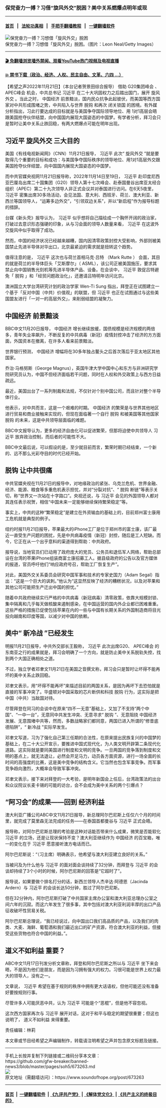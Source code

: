 ### 保党奋力一搏？习借“旋风外交”脱困？美中关系燃爆点明年或现
------------------------

#### [首页](https://github.com/gfw-breaker/banned-news3/blob/master/README.md) &nbsp;&nbsp;|&nbsp;&nbsp; [法轮功真相](https://github.com/begood0513/basic/blob/master/README.md)  &nbsp;&nbsp;|&nbsp;&nbsp; [手把手翻墙教程](https://github.com/gfw-breaker/guides/wiki)  &nbsp;&nbsp;|&nbsp;&nbsp; [一键翻墙软件](https://github.com/gfw-breaker/nogfw/blob/master/README.md)  



<div><img alt="保党奋力一搏？习想借「旋风外交」脱困" src="https://img.soundofhope.org/2022-11/1669069032145.jpg"/>
<br/><figcaption class="caption">
 保党奋力一搏？习想借「旋风外交」脱困。（图片：Leon Neal/Getty Images）
</figcaption></div><hr/>

#### [ 🎬  免翻墙浏览墙外禁闻、观看YouTube热门视频及电视直播](https://github.com/gfw-breaker/HelloWorld)

#### [ 💥  禁书下载（政治、经济、人权、民主自由、文革、六四 ...）](https://github.com/gfw-breaker/books/blob/master/README.md)

<div><div class="Content__Wrapper sc-1bvya0-0 elmmKw article_body" itemprop="articleBody">
 <div id="post_place_1">
 </div>
 <p class="meta-top">
  <span class="meta">
   【希望之声2022年11月21日】（本台记者贺景田综合报导）
  </span>
  借助
  <ok href="/term/120700">
   G20集团峰会
  </ok>
  、
  <ok href="/term/16443">
   APEC峰会
  </ok>
  机会，中共总书记
  <ok href="/term/1063">
   习近平
  </ok>
  在二十大巩固权力之后踏出国门，展开
  <ok href="/term/810123">
   旋风外交
  </ok>
  。当此之时，
  <ok href="/term/2423">
   中国经济
  </ok>
  前景黯淡，国内民众抗争此起彼伏，而美国等西方国家对中共形成围堵之势，中共陷入与世界
  <ok href="/term/181388">
   脱钩
  </ok>
  和再次
  <ok href="/term/47649">
   闭关锁国
  </ok>
  的困境。有外媒分析指出，习此行要达成的目标就是与美国争夺国际领导地位、用
  <ok href="/term/810153">
   1对1高层会晤
  </ok>
  跟美国抢夺伙伴结盟，向中国国内展现大国姿态的中国梦。有学者分析，拜习会只是暂时让美中关系止跌回稳，有两大燃爆点可能在明年出现。
 </p>
 <h2>
  <strong>
   <ok href="/term/1063">
    习近平
   </ok>
   <ok href="/term/810123">
    旋风外交
   </ok>
   <ok href="/term/810126">
    三大目的
   </ok>
  </strong>
 </h2>
 <p>
  美国《有线电视新闻网》（CNN）11月21日报导，
  <ok href="/term/1063">
   习近平
  </ok>
  此次“
  <ok href="/term/810123">
   旋风外交
  </ok>
  ”就是要取得几个重要的目标和成功：与美国争夺国际秩序的领导地位、用1对1高层外交跟美国抢夺伙伴结盟，向中国国内展现大国姿态的中国梦。
 </p>
 <p>
  而中共官媒央视网11月21日报导称，2022年11月14日至19日，
  <ok href="/term/1063">
   习近平
  </ok>
  赴印度尼西亚巴厘岛出席二十国集团（G20）领导人第十七次峰会、赴泰国曼谷出席亚太经合组织（APEC）第二十九次领导人非正式会议并对泰国进行访问。在6天5夜里，
  <ok href="/term/1063">
   习近平
  </ok>
  密集出席30多场活动，会见法国、意大利、西班牙、荷兰、澳大利亚、新西兰等国领导人，“运筹多边外交”，“引领双边关系”，并以“新启程”作为报导标题的措辞。
 </p>
 <p>
  台媒《新头壳》报导认为，
  <ok href="/term/1063">
   习近平
  </ok>
  似乎想将自己描绘成一个胸怀开阔的政治家，打破过去意识形态强硬的印象，从与习会面的领导人数量来看，
  <ok href="/term/1063">
   习近平
  </ok>
  在这波外交旋风中似乎取得了成功。
 </p>
 <p>
  然而，中国的经济状况已经越来越糟，国内因清零政策封控大受影响，外部则被美国禁止先进半导体对华出口，北京最紧迫的需求就是扭转这个趋势。
 </p>
 <p>
  值得注意的是，
  <ok href="/term/1063">
   习近平
  </ok>
  这次也与荷兰首相马克·吕特 （Mark Rutte ） 会面，其目的就是荷兰的半导体巨头「艾斯摩尔」（ ASML），该公司正被美国施压，要求其禁止向中国销售光刻机等先进半导体产品、设备。在会谈中，
  <ok href="/term/1063">
   习近平
  </ok>
  敦促吕特避免「
  <ok href="/term/181388">
   脱钩
  </ok>
  」和「经贸问题政治化」，还邀请吕特明年访问北京。
 </p>
 <p>
  澳洲国立大学台湾研究计划的政治学家 Wen-Ti Sung 指出，拜登正在试图建立一个基于「反对中国（中共）价值观」的联盟，但
  <ok href="/term/1063">
   习近平
  </ok>
  也正在试图通过与这些美国盟友进行「一对一的高层外交」，来削弱结盟的凝聚力。
 </p>
 <h2>
  <strong>
   <ok href="/term/2423">
    中国经济
   </ok>
   前景黯淡
  </strong>
 </h2>
 <p>
  BBC中文11月20日报导，
  <ok href="/term/2423">
   中国经济
  </ok>
  增长继续放缓，国债规模是经济规模的两倍多，青年失业率飙升，不断反复的中共病毒（新冠）疫情封控冲击了经济的方方面面，外国资本在撤离，在许多人看来前景黯淡。
 </p>
 <p>
  世界银行预测，
  <ok href="/term/2423">
   中国经济
  </ok>
  增幅将在30多年独占鳌头之后首次落后于亚太地区其他国家。
 </p>
 <p>
  乔治·马格努斯（George Magnus），英国牛津大学中国中心和东方与非洲研究学院研究员认为，中国不但经济面临若干问题，同时在人权和外交政策上与西方日益疏远。
 </p>
 <p>
  最近，美国出台了一系列制裁和法规，不仅针对个别中国公司，而且针对整个半导体行业。
 </p>
 <p>
  他表示，对中共而言，这是一个艰难的时期。
  <ok href="/term/2423">
   中国经济
  </ok>
  的繁荣是与世界其他地区进行贸易和商业接触来实现的，但现在面临著一个自行
  <ok href="/term/181388">
   脱钩
  </ok>
  和被美国等其他国家
  <ok href="/term/181388">
   脱钩
  </ok>
  的未来，这是中共领导层面临的难题。
 </p>
 <p>
  BBC中文报导认为，更多的经济自由化可以促进繁荣，但那将迫使中共领导人
  <ok href="/term/1063">
   习近平
  </ok>
  放弃政治控制，而后者的可能性不大。
 </p>
 <p>
  BBC中文最后说，可以假设的是，至少就目前而言，繁荣时期已经结束，一个新的、远不那么光彩夺目的时代已经开始。
 </p>
 <h2>
  <strong>
   <ok href="/term/181388">
    脱钩
   </ok>
   让中共很痛
  </strong>
 </h2>
 <p>
  中共官媒央视在11月21日的报导中，对地缘政治的紧张、乌克兰危机、世界金融、经济、能源、粮食等多重危机表示担忧，并对“分裂对抗”、“
  <ok href="/term/181388">
   脱钩
  </ok>
  断链”等表示关切，称“世界又一次站在十字路口”。央视还说，与
  <ok href="/term/1063">
   习近平
  </ok>
  会见的外国领导人都对其连任表示祝贺，相信“中国未来一定能够继续保持繁荣稳定”等。
 </p>
 <p>
  事实上，中共的这种“繁荣稳定”是建立在外资输血的基础上的，目前郑州富士康用工危机就是典型的例子。
 </p>
 <p>
  纽约时报11月21日报导，苹果最大的iPhone工厂是位于郑州市的富士康，该厂最近一直受生产问题的困扰，先是中共病毒疫情（新冠）封控，随后是工人短缺。而今，它正在从一个出乎意料的渠道得到帮助：中共政府。
 </p>
 <p>
  报导说，当地官员们已动用了政府庞大的党员、公务员和退伍军人网络，帮助总部设在台湾的苹果iPhone组装商富士康招募工人。据县级政府的公告以及官方媒体的报道，官员呼吁他们“响应政府号召，帮助工厂恢复生产”。
 </p>
 <p>
  对此，美国外交关系委员会研究中国军事和技术的专家史国力（Adam Segal）指出：“这是一个巨大的讽刺。”他认为“这显然反映了经济的糟糕状况，以及对苹果和其他公司可能把生产迁出中国的担忧。”
 </p>
 <p>
  随着中共政府继续实行严格的中共病毒（新冠病毒）清零政策，依靠大规模封锁、集中隔离和几乎每天做核酸来遏制感染，在中国运营的国内外企业都已困难重重。这些严格的措施已促使包括苹果在内的一些与中国有长期关系的外国制造商将目光投向越南和印度等国，以减少对中国的依赖。
 </p>
 <h2>
  <strong>
   美中“
   <ok href="/term/100975">
    新冷战
   </ok>
   ”已经发生
  </strong>
 </h2>
 <p>
  明报11月21日报导，中共外交部长王毅称，
  <ok href="/term/1063">
   习近平
  </ok>
  此次出席G20、
  <ok href="/term/16443">
   APEC峰会
  </ok>
  的东南亚之行的成果就是，拜习会明确了一个方向，就是防止美中关系脱轨失控，找到两个大国正确相处之道。
 </p>
 <p>
  不过，独立学者邓聿文11月21日在美国之音撰文称，拜习会只是暂时让坏得不能再坏的美中关系止跌回稳。
 </p>
 <p>
  邓聿文表示，用“坏得不能再坏”来描述目前的两国关系，是因为再坏下去恐怕就是直接的军事冲突了。华盛顿对中国采取的芯片断供和科技
  <ok href="/term/181388">
   脱钩
  </ok>
  行为，这实际是把中国（中共）当敌国对待。
 </p>
 <p>
  尽管拜登在同习的会谈中在原来“四不一无意”基础上，又加了不支持“两个中国”、“一中一台”，无意同中共发生冲突、无意寻求“
  <ok href="/term/181388">
   脱钩
  </ok>
  ”、无意阻挠
  <ok href="/term/2423">
   中国经济
  </ok>
  发展、无意围堵中共等，然而，多数战略家们都同意，两国已进入所谓的“修昔底德陷阱”，“
  <ok href="/term/100975">
   新冷战
  </ok>
  ”实际早发生。
 </p>
 <p>
  邓聿文写道，习为了强化自己第三任期的合法性，在原来提出民族复兴的中国梦的基础上，在二十大公开宣示，要推进中国式现代化，为人类文明开辟第二条现代化道路。这实际就是要同美国进行制度和文明的竞争。一旦两国的竞争落到制度和文明的基点上，就无法退让，必然会开足马力，动员各方面资源，进行一场全面的长时间的高强度的比赛，这是美中竞争的结构含义。它当然也包含军事竞争。而军事竞争趋向激烈，大概率会导致军事冲突。
 </p>
 <p>
  邓聿文表示，接下来对拜登的一大考验，是明年新国会上任后，台湾政策法的出台和众议院议长麦卡锡的可能的访台，会不会成为美中关系的两个引爆点？
 </p>
 <h2>
  <strong>
   “阿习会”的成果——回到
   <ok href="/term/295123">
    经济利益
   </ok>
  </strong>
 </h2>
 <p>
  澳大利亚广播公司ABC中文11月21日报导，新总理阿尔巴尼斯上任仅六个月的时间里，就完成了莫里森无法完成的任务——在泰国首都曼谷与
  <ok href="/term/1063">
   习近平
  </ok>
  正式会晤。
 </p>
 <p>
  报导称，对阿尔巴尼斯总理的考验是这种对话能否带来什么成果，微笑是否能软化
  <ok href="/term/1063">
   习近平
  </ok>
  的立场，还是让现状保持不变？澳大利亚继续作为
  <ok href="/term/2423">
   中国经济
  </ok>
  的百宝箱，唯一的变化在于
  <ok href="/term/1063">
   习近平
  </ok>
  愿意接听澳方电话而已。
 </p>
 <p>
  阿尔巴尼斯说：“（习主席）明确表示，他希望与澳大利亚建立良好的关系。”
 </p>
 <p>
  当被问及为什么他与
  <ok href="/term/1063">
   习近平
  </ok>
  的面对面会谈持续了32分钟，而拜登与
  <ok href="/term/1063">
   习近平
  </ok>
  的会谈却持续了3个小时的时候，阿尔巴尼斯的回答是“它超时了”。
 </p>
 <p>
  报导说，如果要做个排名打分的话，新西兰领导人杰辛达·阿德恩（Jacinda Ardern）与
  <ok href="/term/1063">
   习近平
  </ok>
  的会谈长达50分钟，胜过了阿尔巴尼斯。
 </p>
 <p>
  但在32分钟内，阿尔巴尼斯打破了中共国家主席办公室和澳大利亚总理办公室之间六年的沉寂。而这六年发生了很多事，其中包括对澳大利亚利润丰厚的出口产品征收破坏性贸易关税。
 </p>
 <p>
  阿尔巴尼斯总理说，“我已经说过，向中国出口我们高品质的产品，以及我们的肉类、大麦、海鲜、葡萄酒和我们最近出口的矿产资源，符合澳大利亚的利益，但接受这些货物也符合中国的利益。”。
 </p>
 <h2>
  <strong>
   <ok href="/term/810129">
    道义不如利益
   </ok>
   重要？
  </strong>
 </h2>
 <p>
  ABC中文11月17日刊发分析文章称，拜登和阿尔巴尼斯之所以与
  <ok href="/term/1063">
   习近平
  </ok>
  坐下来会晤，不是因为他们是朋友，而是因为习拥有强大的权力。习很可能是世界上权力最大的领导人，没有之一。
 </p>
 <p>
  文章说，
  <ok href="/term/1063">
   习近平
  </ok>
  希望在基于规则的秩序中拥有更大话语权，但他可能还没有准备好要按规则行事。
 </p>
 <p>
  尽管许多人可能厌恶中共，认为
  <ok href="/term/1063">
   习近平
  </ok>
  可能是个“恶棍”，但是他不容忽视。
 </p>
 <p>
  这次西方国家再次与
  <ok href="/term/1063">
   习近平
  </ok>
  展开对话，这对于和平与稳定的期望很重要；但这也说明了，
  <ok href="/term/810129">
   道义不如利益
  </ok>
  来得重要。
 </p>
 <p class="meta-btm">
  责任编辑：林莉
 </p>
 <p class="meta-btm">
  本文章或节目经希望之声编辑制作，转载请注明希望之声并包含原文标题及链接。
 </p>
</div>
</div>
<hr/>
手机上长按并复制下列链接或二维码分享本文章：<br/>
https://github.com/gfw-breaker/banned-news3/blob/master/pages/soh5/673263.md <br/>
<a href='https://github.com/gfw-breaker/banned-news3/blob/master/pages/soh5/673263.md'><img src='https://github.com/gfw-breaker/banned-news3/blob/master/pages/soh5/673263.md.png'/></a> <br/>
原文地址（需翻墙访问）：https://www.soundofhope.org/post/673263


------------------------
#### [首页](https://github.com/gfw-breaker/banned-news3/blob/master/README.md) &nbsp;|&nbsp; [一键翻墙软件](https://github.com/gfw-breaker/nogfw/blob/master/README.md) &nbsp;| [《九评共产党》](https://github.com/gfw-breaker/9ping.md/blob/master/README.md#九评之一评共产党是什么) | [《解体党文化》](https://github.com/gfw-breaker/jtdwh.md/blob/master/README.md) | [《共产主义的终极目的》](https://github.com/gfw-breaker/gczydzjmd.md/blob/master/README.md)


<img src='http://gfw-breaker.win/banned-news3/pages/soh5/673263.md' width='0px' height='0px'/>